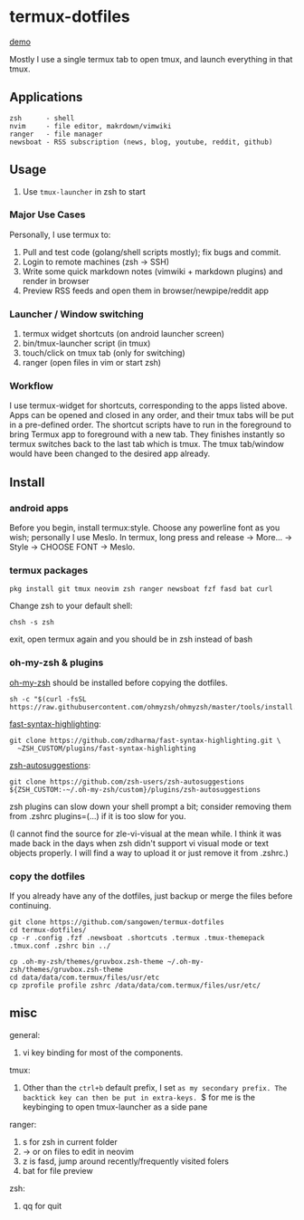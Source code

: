 # termux-dotfiles

[demo](https://imgur.com/BEVrWdu.mp4)

Mostly I use a single termux tab to open tmux, and launch everything in that tmux.

## Applications
```
zsh      - shell
nvim     - file editor, makrdown/vimwiki
ranger   - file manager
newsboat - RSS subscription (news, blog, youtube, reddit, github)
```
## Usage

1. Use ```tmux-launcher``` in zsh to start

### Major Use Cases
Personally, I use termux to:
1. Pull and test code (golang/shell scripts mostly); fix bugs and commit.
2. Login to remote machines (zsh → SSH)
3. Write some quick markdown notes (vimwiki + markdown plugins) and render in browser
4. Preview RSS feeds and open them in browser/newpipe/reddit app

### Launcher / Window switching
1. termux widget shortcuts  (on android launcher screen)
2. bin/tmux-launcher script (in tmux)
3. touch/click on tmux tab  (only for switching)
4. ranger                   (open files in vim or start zsh)

### Workflow
I use termux-widget for shortcuts, corresponding to the apps listed above. Apps can be opened and closed in any order, and their tmux tabs will be put in a pre-defined order.
The shortcut scripts have to run in the foreground to bring Termux app to foreground with a new tab. They finishes instantly so termux switches back to the last tab which is tmux. The tmux tab/window would have been changed to the desired app already.


## Install

### android apps

Before you begin, install termux:style.
Choose any powerline font as you wish; personally I use Meslo.
In termux, long press and release → More... → Style → CHOOSE FONT → Meslo.

### termux packages
```
pkg install git tmux neovim zsh ranger newsboat fzf fasd bat curl
```

Change zsh to your default shell:
```
chsh -s zsh
```
exit, open termux again and you should be in zsh instead of bash

### oh-my-zsh & plugins
[oh-my-zsh](https://github.com/ohmyzsh/ohmyzsh#via-curl) should be installed before copying the dotfiles.
```
sh -c "$(curl -fsSL https://raw.githubusercontent.com/ohmyzsh/ohmyzsh/master/tools/install.sh)"
```

[fast-syntax-highlighting](https://github.com/zdharma/fast-syntax-highlighting#oh-my-zsh):
```
git clone https://github.com/zdharma/fast-syntax-highlighting.git \
  ~ZSH_CUSTOM/plugins/fast-syntax-highlighting
```
[zsh-autosuggestions](https://github.com/zsh-users/zsh-autosuggestions/blob/master/INSTALL.md#oh-my-zsh):
```
git clone https://github.com/zsh-users/zsh-autosuggestions ${ZSH_CUSTOM:-~/.oh-my-zsh/custom}/plugins/zsh-autosuggestions
```
zsh plugins can slow down your shell prompt a bit; consider removing them from .zshrc plugins=(...) if it is too slow for you.

(I cannot find the source for zle-vi-visual at the mean while.  I think it was made back in the days when zsh didn't support vi visual mode or text objects properly. I will find a way to upload it or just remove it from .zshrc.)

### copy the dotfiles
If you already have any of the dotfiles, just backup or merge the files before continuing.
```
git clone https://github.com/sangowen/termux-dotfiles
cd termux-dotfiles/
cp -r .config .fzf .newsboat .shortcuts .termux .tmux-themepack .tmux.conf .zshrc bin ../

cp .oh-my-zsh/themes/gruvbox.zsh-theme ~/.oh-my-zsh/themes/gruvbox.zsh-theme 
cd data/data/com.termux/files/usr/etc
cp zprofile profile zshrc /data/data/com.termux/files/usr/etc/
```

## misc
general:
1. vi key binding for most of the components.

tmux:
1. Other than the ```ctrl+b``` default prefix, I set ` as my secondary prefix. The backtick key can then be put in extra-keys.  `$ for me is the keybinging to open tmux-launcher as a side pane 

ranger:
1. s for zsh in current folder
2. → or <CR> on files to edit in neovim
3. z<Space> is fasd, jump around recently/frequently visited folers
4. bat for file preview

zsh:
1. qq for quit
